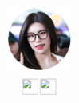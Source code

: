 <p align="center">
    <a href="https://www.google.com/search?q=Yeji+ITZY" target="_blank">
        <img width="125" src="bunder.png" alt="logo" />
    </a>
</p>
<p align="center">
    <img height="32" width="32" src="https://cdn.simpleicons.org/telegram/black/white" />          <img height="32" width="32" src="https://cdn.simpleicons.org/whatsapp/black/white" />
</p>